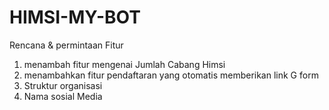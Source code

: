 # HIMSI-MY-BOT

Rencana & permintaan Fitur
1. menambah fitur mengenai Jumlah Cabang Himsi
2. menambahkan fitur pendaftaran yang otomatis memberikan link G form
3. Struktur organisasi
4. Nama sosial Media
